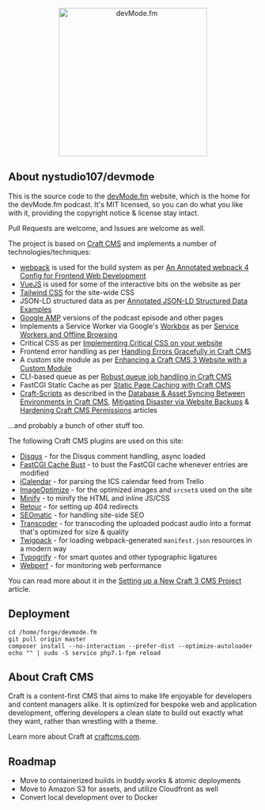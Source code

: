 <p align="center"><a href="https://devMode.fm/" target="_blank"><img width="300" height="300" src="https://devmode.fm/dist/img/favicons/android-chrome-384x384.png" alt="devMode.fm"></a></p>

## About nystudio107/devmode

This is the source code to the [devMode.fm](https://devMode.fm/) website, which is the home for the devMode.fm podcast. It's MIT licensed, so you can do what you like with it, providing the copyright notice & license stay intact.

Pull Requests are welcome, and Issues are welcome as well.

The project is based on [Craft CMS](https://CraftCMS.com) and implements a number of technologies/techniques:
 
* [webpack](https://webpack.js.org/) is used for the build system as per [An Annotated webpack 4 Config for Frontend Web Development](https://nystudio107.com/blog/an-annotated-webpack-4-config-for-frontend-web-development)
* [VueJS](https://vuejs.org/) is used for some of the interactive bits on the website as per 
* [Tailwind CSS](https://tailwindcss.com/) for the site-wide CSS
* JSON-LD structured data as per [Annotated JSON-LD Structured Data Examples](https://nystudio107.com/blog/annotated-json-ld-structured-data-examples)
* [Google AMP](https://developers.google.com/amp/) versions of the podcast episode and other pages
* Implements a Service Worker via Google's [Workbox](https://developers.google.com/web/tools/workbox/) as per [Service Workers and Offline Browsing](https://nystudio107.com/blog/service-workers-and-offline-browsing)
* Critical CSS as per [Implementing Critical CSS on your website](https://nystudio107.com/blog/implementing-critical-css)
* Frontend error handling as per [Handling Errors Gracefully in Craft CMS](https://nystudio107.com/blog/handling-errors-gracefully-in-craft-cms)
* A custom site module as per [Enhancing a Craft CMS 3 Website with a Custom Module](https://nystudio107.com/blog/enhancing-a-craft-cms-3-website-with-a-custom-module)
* CLI-based queue as per [Robust queue job handling in Craft CMS](https://nystudio107.com/blog/robust-queue-job-handling-in-craft-cms)
* FastCGI Static Cache as per [Static Page Caching with Craft CMS](https://nystudio107.com/blog/static-caching-with-craft-cms)
* [Craft-Scripts](https://github.com/nystudio107/craft-scripts) as described in the [Database & Asset Syncing Between Environments in Craft CMS](https://nystudio107.com/blog/database-asset-syncing-between-environments-in-craft-cms), [Mitigating Disaster via Website Backups](https://nystudio107.com/blog/mitigating-disaster-via-website-backups) & [Hardening Craft CMS Permissions](https://nystudio107.com/blog/hardening-craft-cms-permissions) articles

...and probably a bunch of other stuff too.

The following Craft CMS plugins are used on this site:
* [Disqus](https://nystudio107.com/plugins/disqus) - for the Disqus comment handling, async loaded
* [FastCGI Cache Bust](https://nystudio107.com/plugins/fastcgi-cache-bust) - to bust the FastCGI cache whenever entries are modified
* [iCalendar](https://nystudio107.com/plugins/icalendar) - for parsing the ICS calendar feed from Trello
* [ImageOptimize](https://nystudio107.com/plugins/imageoptimize) - for the optimized images and `srcset`s used on the site
* [Minify](https://nystudio107.com/plugins/minify) - to minify the HTML and inline JS/CSS
* [Retour](https://nystudio107.com/plugins/retour) - for setting up 404 redirects
* [SEOmatic](https://nystudio107.com/plugins/seomatic) - for handling site-side SEO
* [Transcoder](https://nystudio107.com/plugins/transcoder) - for transcoding the uploaded podcast audio into a format that's optimized for size & quality
* [Twigpack](https://nystudio107.com/plugins/twigpack) - for loading webpack-generated `manifest.json` resources in a modern way
* [Typogrify](https://nystudio107.com/plugins/typogrify) - for smart quotes and other typographic ligatures
* [Webperf](https://nystudio107.com/plugins/webperf) - for monitoring web performance

You can read more about it in the [Setting up a New Craft 3 CMS Project](https://nystudio107.com/blog/setting-up-a-craft-cms-3-project) article.

## Deployment

```
cd /home/forge/devmode.fm
git pull origin master
composer install --no-interaction --prefer-dist --optimize-autoloader
echo "" | sudo -S service php7.1-fpm reload
```

## About Craft CMS

Craft is a content-first CMS that aims to make life enjoyable for developers and content managers alike. It is optimized for bespoke web and application development, offering developers a clean slate to build out exactly what they want, rather than wrestling with a theme.

Learn more about Craft at [craftcms.com](https://craftcms.com).

## Roadmap

* Move to containerized builds in buddy.works & atomic deployments
* Move to Amazon S3 for assets, and utilize Cloudfront as well
* Convert local development over to Docker
